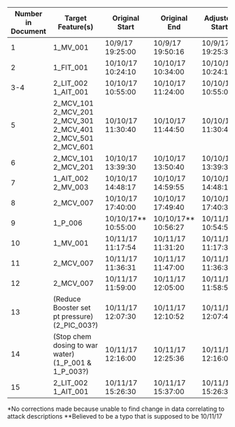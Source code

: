 | Number in Document | Target Feature(s) | Original Start | Original End | Adjusted Start | Adjusted End | Start/End Diff |
| ------ | ------ | ------ | ------ | ------ | ------ | ------ |
| 1 | 1_MV_001 | 10/9/17<br>19:25:00 | 10/9/17<br>19:50:16 | 10/9/17<br>19:25:39 | 10/9/17<br>19:50:24 | +39s/+8s |
| 2 | 1_FIT_001 | 10/10/17<br>10:24:10 | 10/10/17<br>10:34:00 | 10/10/17<br>10:24:10* | 10/10/17<br>10:34:00* | 0s/0s |
| 3-4 | 2_LIT_002<br>1_AIT_001 | 10/10/17<br>10:55:00 | 10/10/17<br>11:24:00 | 10/10/17<br>10:55:00* | 10/10/17<br>11:24:00* | 0s/0s |
| 5 | 2_MCV_101<br>2_MCV_201<br>2_MCV_301<br>2_MCV_401<br>2_MCV_501<br>2_MCV_601 | 10/10/17<br>11:30:40 | 10/10/17<br>11:44:50 | 10/10/17<br>11:30:40* | 10/10/17<br>11:44:50* | 0s/0s |
| 6 | 2_MCV_101<br>2_MCV_201 | 10/10/17<br>13:39:30 | 10/10/17<br>13:50:40 | 10/10/17<br>13:39:30* | 10/10/17<br>13:50:40* | 0s/0s |
| 7 | 1_AIT_002<br>2_MV_003 | 10/10/17<br>14:48:17 | 10/10/17<br>14:59:55 | 10/10/17<br>14:48:15 | 10/10/17<br>14:59:51 | -2s/-4s |
| 8 | 2_MCV_007 | 10/10/17<br>17:40:00 | 10/10/17<br>17:49:40 | 10/10/17<br>17:40:37 | 10/10/17<br>17:49:38 | -3s/-2s |
| 9 | 1_P_006 | 10/10/17**<br>10:55:00 | 10/10/17**<br>10:56:27 | 10/11/17<br>10:54:56 | 10/11/17<br>10:56:19 | -4s/-8s |
| 10 | 1_MV_001 | 10/11/17<br>11:17:54 | 10/11/17<br>11:31:20 | 10/11/17<br>11:17:36 | 10/11/17<br>11:31:29 | -18s/+9s |
| 11 | 2_MCV_007 | 10/11/17<br>11:36:31 | 10/11/17<br>11:47:00 | 10/11/17<br>11:36:32 | 10/11/17<br>11:46:56 | +1s/-4s |
| 12 | 2_MCV_007 | 10/11/17<br>11:59:00 | 10/11/17<br>12:05:00 | 10/11/17<br>11:58:51 | 10/11/17<br>12:05:07 | -9s/+2s |
| 13 | (Reduce Booster set pt pressure)<br>(2_PIC_003?) | 10/11/17<br>12:07:30 | 10/11/17<br>12:10:52 | 10/11/17<br>12:07:40 | 10/11/17<br>12:10:51 | +10s/-1s |
| 14 | (Stop chem dosing to war water)<br>(1_P_001 & 1_P_003?) | 10/11/17<br>12:16:00 | 10/11/17<br>12:25:36 | 10/11/17<br>12:16:07 | 10/11/17<br>12:25:46 | +7s/+10s |
| 15 | 2_LIT_002<br>1_AIT_001 | 10/11/17<br>15:26:30 | 10/11/17<br>15:37:00 | 10/11/17<br>15:26:30* | 10/11/17<br>15:37:00* | 0s/0s |

*No corrections made because unable to find change in data correlating to attack descriptions
**Believed to be a typo that is supposed to be 10/11/17